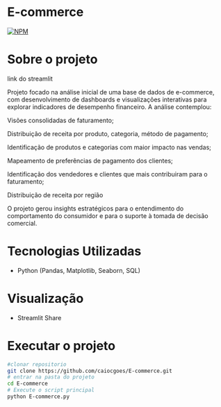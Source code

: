 # E-commerce
[![NPM](https://img.shields.io/npm/l/react)](https://github.com/caiocgoes/E-commerce/blob/main/LICENSE)
# Sobre o projeto
link do streamlit

Projeto focado na análise inicial de uma base de dados de e-commerce, com desenvolvimento de dashboards e visualizações interativas para explorar indicadores de desempenho financeiro. A análise contemplou:

Visões consolidadas de faturamento;

Distribuição de receita por produto, categoria, método de pagamento;

Identificação de produtos e categorias com maior impacto nas vendas;

Mapeamento de preferências de pagamento dos clientes;

Identificação dos vendedores e clientes que mais contribuiram para o faturamento;

Distribuição de receita por região

O projeto gerou insights estratégicos para o entendimento do comportamento do consumidor e para o suporte à tomada de decisão comercial.

# Tecnologias Utilizadas

- Python (Pandas, Matplotlib, Seaborn, SQL)

# Visualização

- Streamlit Share

# Executar o projeto

```bash
#clonar repositorio
git clone https://github.com/caiocgoes/E-commerce.git
# entrar na pasta do projeto
cd E-commerce
# Execute o script principal
python E-commerce.py

